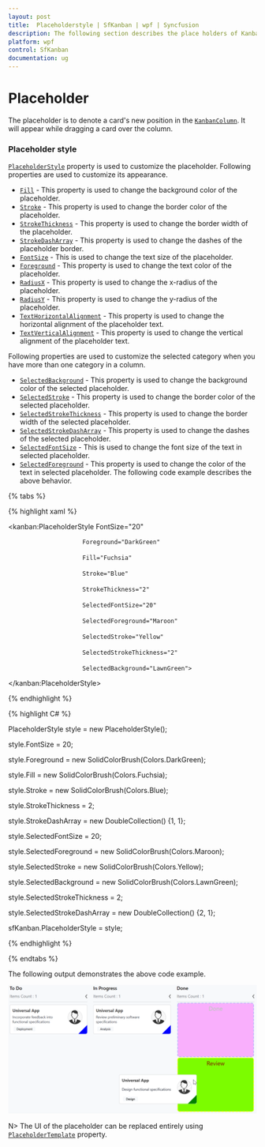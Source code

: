 ```yaml
---
layout: post
title:  Placeholderstyle | SfKanban | wpf | Syncfusion
description: The following section describes the place holders of Kanban card while dragging.
platform: wpf
control: SfKanban
documentation: ug
---
```


# Placeholder

The placeholder is to denote a card's new position in the [`KanbanColumn`](https://help.syncfusion.com/cr/wpf/Syncfusion.UI.Xaml.Kanban.KanbanColumn.html). It will appear while dragging a card over the column.

### Placeholder style

[`PlaceholderStyle`](https://help.syncfusion.com/cr/wpf/Syncfusion.UI.Xaml.Kanban.SfKanban.html#Syncfusion_UI_Xaml_Kanban_SfKanban_PlaceholderStyle) property is used to customize the placeholder. Following properties are used to customize its appearance.

* [`Fill`](https://help.syncfusion.com/cr/wpf/Syncfusion.UI.Xaml.Kanban.PlaceholderStyle.html#Syncfusion_UI_Xaml_Kanban_PlaceholderStyle_Fill)  	 - This property is used to change the background color of the placeholder.
* [`Stroke`](https://help.syncfusion.com/cr/wpf/Syncfusion.UI.Xaml.Kanban.PlaceholderStyle.html#Syncfusion_UI_Xaml_Kanban_PlaceholderStyle_Stroke) 	 	 - This property is used to change the border color of the placeholder.
* [`StrokeThickness`](https://help.syncfusion.com/cr/wpf/Syncfusion.UI.Xaml.Kanban.PlaceholderStyle.html#Syncfusion_UI_Xaml_Kanban_PlaceholderStyle_StrokeThickness)  	 - This property is used to change the border width of the placeholder.
* [`StrokeDashArray`](https://help.syncfusion.com/cr/wpf/Syncfusion.UI.Xaml.Kanban.PlaceholderStyle.html#Syncfusion_UI_Xaml_Kanban_PlaceholderStyle_StrokeDashArray)     - This property is used to change the dashes of the placeholder border.
* [`FontSize`](https://help.syncfusion.com/cr/wpf/Syncfusion.UI.Xaml.Kanban.PlaceholderStyle.html#Syncfusion_UI_Xaml_Kanban_PlaceholderStyle_FontSize)            - This is used to change the text size of the placeholder.
* [`Foreground`](https://help.syncfusion.com/cr/wpf/Syncfusion.UI.Xaml.Kanban.PlaceholderStyle.html#Syncfusion_UI_Xaml_Kanban_PlaceholderStyle_Foreground)           - This property is used to change the text color of the placeholder.
* [`RadiusX`](https://help.syncfusion.com/cr/wpf/Syncfusion.UI.Xaml.Kanban.PlaceholderStyle.html#Syncfusion_UI_Xaml_Kanban_PlaceholderStyle_RadiusX) - This property is used to change the x-radius of the placeholder.
* [`RadiusY`](https://help.syncfusion.com/cr/wpf/Syncfusion.UI.Xaml.Kanban.PlaceholderStyle.html#Syncfusion_UI_Xaml_Kanban_PlaceholderStyle_RadiusY) - This property is used to change the y-radius of the placeholder.
* [`TextHorizontalAlignment`](https://help.syncfusion.com/cr/wpf/Syncfusion.UI.Xaml.Kanban.PlaceholderStyle.html#Syncfusion_UI_Xaml_Kanban_PlaceholderStyle_TextHorizontalAlignment) - This property is used to change the horizontal alignment of the placeholder text.
* [`TextVerticalAlignment`](https://help.syncfusion.com/cr/wpf/Syncfusion.UI.Xaml.Kanban.PlaceholderStyle.html#Syncfusion_UI_Xaml_Kanban_PlaceholderStyle_TextVerticalAlignment) - This property is used to change the vertical alignment of the placeholder text.

Following properties are used to customize the selected category when you have more than one category in a column.

* [`SelectedBackground`](https://help.syncfusion.com/cr/wpf/Syncfusion.UI.Xaml.Kanban.PlaceholderStyle.html#Syncfusion_UI_Xaml_Kanban_PlaceholderStyle_SelectedBackground) 	- This property is used to change the background color of the selected placeholder.
* [`SelectedStroke`](https://help.syncfusion.com/cr/wpf/Syncfusion.UI.Xaml.Kanban.PlaceholderStyle.html#Syncfusion_UI_Xaml_Kanban_PlaceholderStyle_SelectedStroke) 		- This property is used to change the border color of the selected placeholder.
* [`SelectedStrokeThickness`](https://help.syncfusion.com/cr/wpf/Syncfusion.UI.Xaml.Kanban.PlaceholderStyle.html#Syncfusion_UI_Xaml_Kanban_PlaceholderStyle_SelectedStrokeThickness) 	- This property is used to change the border width of the selected placeholder.
* [`SelectedStrokeDashArray`](https://help.syncfusion.com/cr/wpf/Syncfusion.UI.Xaml.Kanban.PlaceholderStyle.html#Syncfusion_UI_Xaml_Kanban_PlaceholderStyle_SelectedStrokeDashArray)     - This property is used to change the dashes of the selected placeholder.
* [`SelectedFontSize`](https://help.syncfusion.com/cr/wpf/Syncfusion.UI.Xaml.Kanban.PlaceholderStyle.html#Syncfusion_UI_Xaml_Kanban_PlaceholderStyle_SelectedFontSize)            - This is used to change the font size of the text in selected placeholder.
* [`SelectedForeground`](https://help.syncfusion.com/cr/wpf/Syncfusion.UI.Xaml.Kanban.PlaceholderStyle.html#Syncfusion_UI_Xaml_Kanban_PlaceholderStyle_SelectedForeground)           - This property is used to change the color of the text in selected placeholder.
The following code example describes the above behavior.

{% tabs %}

{% highlight xaml %}

<kanban:PlaceholderStyle FontSize="20"

                         Foreground="DarkGreen"

                         Fill="Fuchsia"

                         Stroke="Blue"

                         StrokeThickness="2"

                         SelectedFontSize="20"

                         SelectedForeground="Maroon"

                         SelectedStroke="Yellow"

                         SelectedStrokeThickness="2"

                         SelectedBackground="LawnGreen">

</kanban:PlaceholderStyle>


{% endhighlight %}

{% highlight C# %}

PlaceholderStyle style = new PlaceholderStyle();

style.FontSize = 20;

style.Foreground = new SolidColorBrush(Colors.DarkGreen);

style.Fill = new SolidColorBrush(Colors.Fuchsia);

style.Stroke = new SolidColorBrush(Colors.Blue);

style.StrokeThickness = 2;

style.StrokeDashArray = new DoubleCollection() {1, 1};

style.SelectedFontSize = 20;

style.SelectedForeground = new SolidColorBrush(Colors.Maroon);

style.SelectedStroke = new SolidColorBrush(Colors.Yellow);

style.SelectedBackground = new SolidColorBrush(Colors.LawnGreen);

style.SelectedStrokeThickness = 2;

style.SelectedStrokeDashArray = new DoubleCollection() {2, 1};

sfKanban.PlaceholderStyle = style;

{% endhighlight %}

{% endtabs %}

The following output demonstrates the above code example.

![Placeholder support in WPF SfKanban](SfKanban_images/PlaceholderStyle.png)

N> The UI of the placeholder can be replaced entirely using [`PlaceholderTemplate`](https://help.syncfusion.com/cr/wpf/Syncfusion.UI.Xaml.Kanban.PlaceholderStyle.html#Syncfusion_UI_Xaml_Kanban_PlaceholderStyle_PlaceholderTemplate) property.